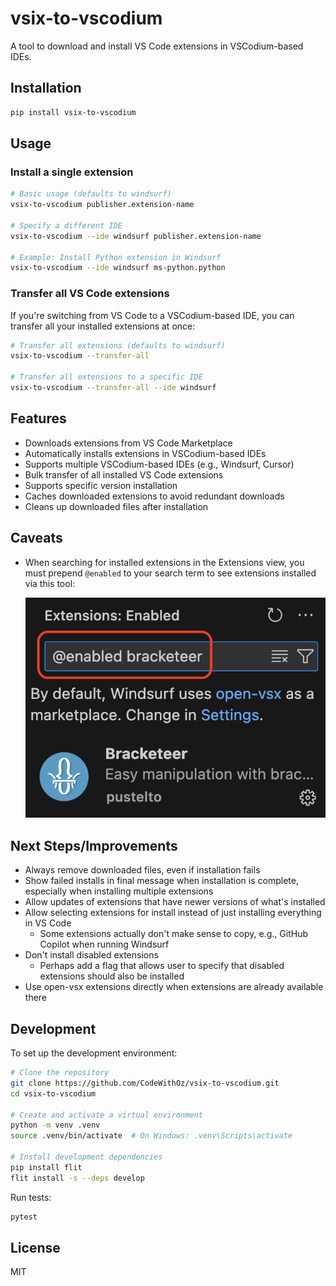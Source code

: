 # vsix-to-vscodium

A tool to download and install VS Code extensions in VSCodium-based IDEs.

## Installation

```bash
pip install vsix-to-vscodium
```

## Usage

### Install a single extension

```bash
# Basic usage (defaults to windsurf)
vsix-to-vscodium publisher.extension-name

# Specify a different IDE
vsix-to-vscodium --ide windsurf publisher.extension-name

# Example: Install Python extension in Windsurf
vsix-to-vscodium --ide windsurf ms-python.python
```

### Transfer all VS Code extensions

If you're switching from VS Code to a VSCodium-based IDE, you can transfer all your installed extensions at once:

```bash
# Transfer all extensions (defaults to windsurf)
vsix-to-vscodium --transfer-all

# Transfer all extensions to a specific IDE
vsix-to-vscodium --transfer-all --ide windsurf
```

## Features

- Downloads extensions from VS Code Marketplace
- Automatically installs extensions in VSCodium-based IDEs
- Supports multiple VSCodium-based IDEs (e.g., Windsurf, Cursor)
- Bulk transfer of all installed VS Code extensions
- Supports specific version installation
- Caches downloaded extensions to avoid redundant downloads
- Cleans up downloaded files after installation

## Caveats

- When searching for installed extensions in the Extensions view, you must prepend `@enabled` to your search term to see extensions installed via this tool:

  ![Extensions search showing @enabled requirement](https://github.com/CodeWithOz/vsix-to-vscodium/raw/main/docs/images/enabled-search.png)

## Next Steps/Improvements

- Always remove downloaded files, even if installation fails
- Show failed installs in final message when installation is complete, especially when installing multiple extensions
- Allow updates of extensions that have newer versions of what's installed
- Allow selecting extensions for install instead of just installing everything in VS Code
  - Some extensions actually don't make sense to copy, e.g., GitHub Copilot when running Windsurf
- Don't install disabled extensions
  - Perhaps add a flag that allows user to specify that disabled extensions should also be installed
- Use open-vsx extensions directly when extensions are already available there

## Development

To set up the development environment:

```bash
# Clone the repository
git clone https://github.com/CodeWithOz/vsix-to-vscodium.git
cd vsix-to-vscodium

# Create and activate a virtual environment
python -m venv .venv
source .venv/bin/activate  # On Windows: .venv\Scripts\activate

# Install development dependencies
pip install flit
flit install -s --deps develop
```

Run tests:

```bash
pytest
```

## License

MIT
